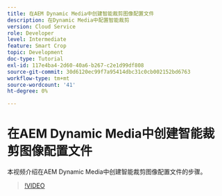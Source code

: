 ```yaml
---
title: 在AEM Dynamic Media中创建智能裁剪图像配置文件
description: 在Dynamic Media中配置智能裁剪
version: Cloud Service
role: Developer
level: Intermediate
feature: Smart Crop
topic: Development
doc-type: Tutorial
exl-id: 117e4ba4-2d60-40a6-b267-c2e1d99df808
source-git-commit: 30d6120ec99f7a95414dbc31c0cb002152bd6763
workflow-type: tm+mt
source-wordcount: '41'
ht-degree: 0%

---
```


# 在AEM Dynamic Media中创建智能裁剪图像配置文件

本视频介绍在AEM Dynamic Media中创建智能裁剪图像配置文件的步骤。

>[!VIDEO](https://video.tv.adobe.com/v/335460?quality=12&learn=on)
